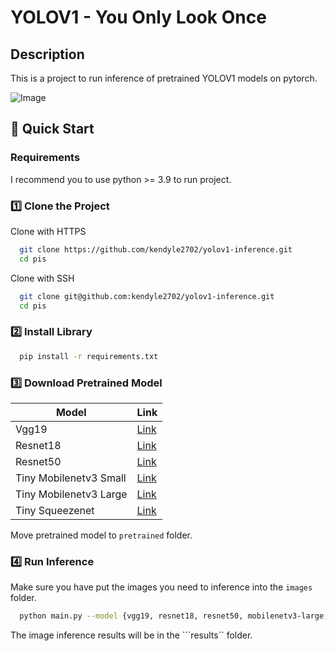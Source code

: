 # YOLOV1  -  You Only Look Once 

## Description
This is a project to run inference of pretrained YOLOV1 models on pytorch.

![Image](https://github.com/user-attachments/assets/a5313a9b-37c8-46f0-b3fb-13f971233ac3)
## 🚀 Quick Start
### Requirements
I recommend you to use python >= 3.9 to run project.

### **1️⃣ Clone the Project**

Clone with HTTPS
```bash
  git clone https://github.com/kendyle2702/yolov1-inference.git
  cd pis
```
Clone with SSH
```bash
  git clone git@github.com:kendyle2702/yolov1-inference.git
  cd pis
```

### **2️⃣ Install Library**
```bash
  pip install -r requirements.txt
```

### **3️⃣ Download Pretrained Model**

| Model | Link |
|-------|-------|
| Vgg19 | [Link](https://drive.google.com/file/d/1-5vqoN2QxRqvFQ_KBZxD2q3hi5dBwcmq/view?usp=sharing) |
| Resnet18 |[Link](https://drive.google.com/file/d/1VsDFNMDYBWSy9qFGooMVNo5SFVyYToT0/view?usp=sharing) |
| Resnet50 | [Link](https://drive.google.com/file/d/1-31xnUeXpkb2AHLr9GDw0wlgn9MmUM13/view?usp=sharing) |
| Tiny Mobilenetv3 Small | [Link](https://drive.google.com/file/d/1-i-V_hXNPH75I-PpErn3bZRLdtDNVlFO/view?usp=sharing)|
| Tiny Mobilenetv3 Large | [Link](https://drive.google.com/file/d/1-lYeKLf3pE2wmUb_TaNIRnrzdn8TubBZ/view?usp=sharing)|
|Tiny Squeezenet | [Link](https://drive.google.com/file/d/1-ZO32j6K7L41qpnwXTeRS0LvJY_bV9lL/view?usp=sharing)|

Move pretrained model to ```pretrained``` folder. 


### **4️⃣ Run Inference**
Make sure you have put the images you need to inference into the ```images``` folder.
```bash
  python main.py --model {vgg19, resnet18, resnet50, mobilenetv3-large, mobilenetv3-small, squeezenet} --conf {default 0.4}
```
The image inference results will be in the ```results`` folder.
